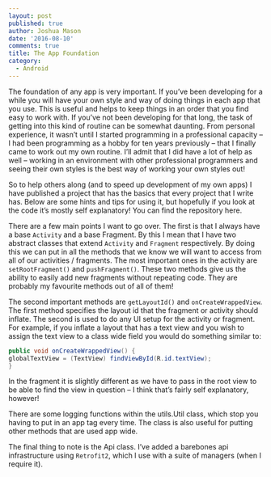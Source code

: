 ```yaml
---
layout: post
published: true
author: Joshua Mason
date: '2016-08-10'
comments: true
title: The App Foundation
category:
  - Android
---
```

The foundation of any app is very important. If you’ve been developing for a while you will have your own style and way of doing things in each app that you use. This is useful and helps to keep things in an order that you find easy to work with. If you’ve not been developing for that long, the task of getting into this kind of routine can be somewhat daunting. From personal experience, it wasn’t until I started programming in a professional capacity – I had been programming as a hobby for ten years previously – that I finally came to work out my own routine. I’ll admit that I did have a lot of help as well – working in an environment with other professional programmers and seeing their own styles is the best way of working your own styles out!

So to help others along (and to speed up development of my own apps) I have published a project that has the basics that every project that I write has. Below are some hints and tips for using it, but hopefully if you look at the code it’s mostly self explanatory! You can find the repository here.

There are a few main points I want to go over. The first is that I always have a base `Activity` and a base Fragment. By this I mean that I have two abstract classes that extend `Activity` and `Fragment` respectively. By doing this we can put in all the methods that we know we will want to access from all of our activities / fragments. The most important ones in the activity are `setRootFragment()` and `pushFragment()`. These two methods give us the ability to easily add new fragments without repeating code. They are probably my favourite methods out of all of them!

The second important methods are `getLayoutId()` and `onCreateWrappedView`. The first method specifies the layout id that the fragment or activity should inflate. The second is used to do any UI setup for the activity or fragment. For example, if you inflate a layout that has a text view and you wish to assign the text view to a class wide field you would do something similar to:

```java
public void onCreateWrappedView() {
globalTextView = (TextView) findViewById(R.id.textView);
}
```

In the fragment it is slightly different as we have to pass in the root view to be able to find the view in question – I think that’s fairly self explanatory, however!

There are some logging functions within the utils.Util class, which stop you having to put in an app tag every time. The class is also useful for putting other methods that are used app wide.

The final thing to note is the Api class. I’ve added a barebones api infrastructure using `Retrofit2`, which I use with a suite of managers (when I require it).
